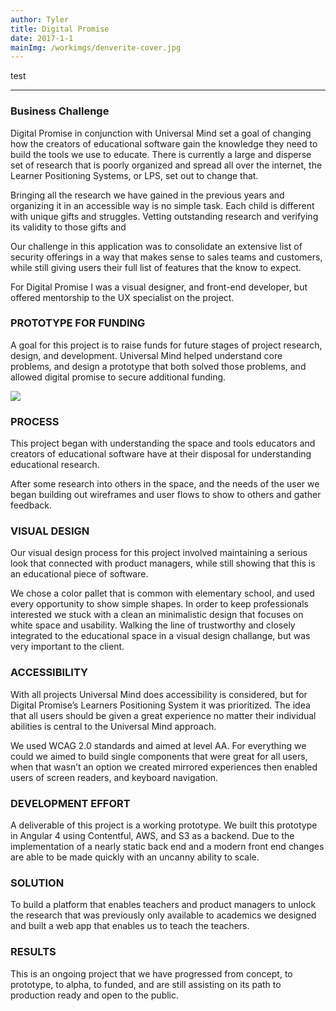 ```yaml
---
author: Tyler
title: Digital Promise
date: 2017-1-1
mainImg: /workimgs/denverite-cover.jpg
---
```


test

---

### Business Challenge

Digital Promise in conjunction with Universal Mind set a goal of changing how the creators of educational software gain the knowledge they need to build the tools we use to educate. There is currently a large and disperse set of research that is poorly organized and spread all over the internet, the Learner Positioning Systems, or LPS, set out to change that.

Bringing all the research we have gained in the previous years and organizing it in an accessible way is no simple task. Each child is different with unique gifts and struggles. Vetting outstanding research and verifying its validity to those gifts and

Our challenge in this application was to consolidate an extensive list of security offerings in a way that makes sense to sales teams and customers, while still giving users their full list of features that the know to expect.

For Digital Promise I was a visual designer, and front-end developer, but offered mentorship to the UX specialist on the project.

<div class="aside">
<div>

### PROTOTYPE FOR FUNDING

A goal for this project is to raise funds for future stages of project research, design, and development. Universal Mind helped understand core problems, and design a prototype that both solved those problems, and allowed digital promise to secure additional funding.

</div>
<div class="image"> 
    <img src="/workimgs/digitalPromise-cover.png">
</div>
</div>

### PROCESS

This project began with understanding the space and tools educators and creators of educational software have at their disposal for understanding educational research.

After some research into others in the space, and the needs of the user we began building out wireframes and user flows to show to others and gather feedback.

### VISUAL DESIGN

Our visual design process for this project involved maintaining a serious look that connected with product managers, while still showing that this is an educational piece of software.

We chose a color pallet that is common with elementary school, and used every opportunity to show simple shapes. In order to keep professionals interested we stuck with a clean an minimalistic design that focuses on white space and usability. Walking the line of trustworthy and closely integrated to the educational space in a visual design challange, but was very important to the client.

### ACCESSIBILITY

With all projects Universal Mind does accessibility is considered, but for Digital Promise’s Learners Positioning System it was prioritized. The idea that all users should be given a great experience no matter their individual abilities is central to the Universal Mind approach.

We used WCAG 2.0 standards and aimed at level AA. For everything we could we aimed to build single components that were great for all users, when that wasn’t an option we created mirrored experiences then enabled users of screen readers, and keyboard navigation.

### DEVELOPMENT EFFORT

A deliverable of this project is a working prototype. We built this prototype in Angular 4 using Contentful, AWS, and S3 as a backend. Due to the implementation of a nearly static back end and a modern front end changes are able to be made quickly with an uncanny ability to scale.

### SOLUTION

To build a platform that enables teachers and product managers to unlock the research that was previously only available to academics we designed and built a web app that enables us to teach the teachers.

### RESULTS

This is an ongoing project that we have progressed from concept, to prototype, to alpha, to funded, and are still assisting on its path to production ready and open to the public.
